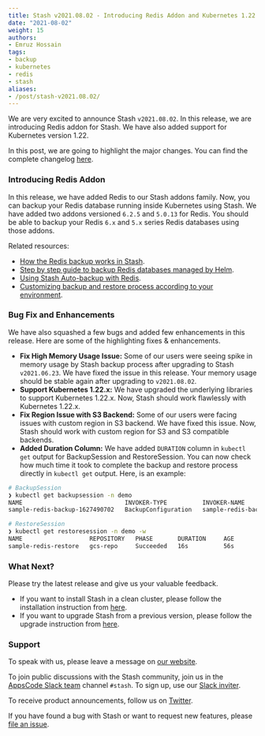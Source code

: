```yaml
---
title: Stash v2021.08.02 - Introducing Redis Addon and Kubernetes 1.22 Support
date: "2021-08-02"
weight: 15
authors:
- Emruz Hossain
tags:
- backup
- kubernetes
- redis
- stash
aliases:
- /post/stash-v2021.08.02/
---
```


We are very excited to announce Stash `v2021.08.02`. In this release, we are introducing Redis addon for Stash. We have also added support for Kubernetes version 1.22.

In this post, we are going to highlight the major changes. You can find the complete changelog [here](https://github.com/stashed/CHANGELOG).

### Introducing Redis Addon

In this release, we have added Redis to our Stash addons family. Now, you can backup your Redis database running inside Kubernetes using Stash. We have added two addons versioned `6.2.5` and `5.0.13` for Redis. You should be able to backup your Redis `6.x` and `5.x` series Redis databases using those addons.

Related resources:

- [How the Redis backup works in Stash](https://stash.run/docs/v2021.08.02/addons/redis/overview/).
- [Step by step guide to backup Redis databases managed by Helm](https://stash.run/docs/v2021.08.02/addons/redis/helm/).
- [Using Stash Auto-backup with Redis](https://stash.run/docs/v2021.08.02/addons/redis/auto-backup/).
- [Customizing backup and restore process according to your environment](https://stash.run/docs/v2021.08.02/addons/redis/customization/).

### Bug Fix and Enhancements

We have also squashed a few bugs and added few enhancements in this release. Here are some of the highlighting fixes & enhancements.

- **Fix High Memory Usage Issue:** Some of our users were seeing spike in memory usage by Stash backup process after upgrading to Stash `v2021.06.23`. We have fixed the issue in this release. Your memory usage should be stable again after upgrading to `v2021.08.02`.
- **Support Kubernetes 1.22.x:** We have upgraded the underlying libraries to support Kubernetes 1.22.x. Now, Stash should work flawlessly with Kubernetes 1.22.x.
- **Fix Region Issue with S3 Backend:** Some of our users were facing issues with custom region in S3 backend. We have fixed this issue. Now, Stash should work with custom region for S3 and S3 compatible backends.
- **Added Duration Column:** We have added `DURATION` column in `kubectl get` output for BackupSession and RestoreSession. You can now check how much time it took to complete the backup and restore process directly in `kubectl get` output. Here, is an example:

```bash
# BackupSession
❯ kubectl get backupsession -n demo
NAME                             INVOKER-TYPE          INVOKER-NAME          PHASE       DURATION    AGE
sample-redis-backup-1627490702   BackupConfiguration   sample-redis-backup   Succeeded   1m18s       89s

# RestoreSession
❯ kubectl get restoresession -n demo -w
NAME                   REPOSITORY   PHASE       DURATION     AGE
sample-redis-restore   gcs-repo     Succeeded   16s          56s
```

### What Next?

Please try the latest release and give us your valuable feedback.

- If you want to install Stash in a clean cluster, please follow the installation instruction from [here](https://stash.run/docs/v2021.08.02/setup/).
- If you want to upgrade Stash from a previous version, please follow the upgrade instruction from [here](https://stash.run/docs/v2021.08.02/setup/upgrade/).

### Support

To speak with us, please leave a message on [our website](https://appscode.com/contact/).

To join public discussions with the Stash community, join us in the [AppsCode Slack team](https://appscode.slack.com/messages/C8NCX6N23/details/) channel `#stash`. To sign up, use our [Slack inviter](https://slack.appscode.com/).

To receive product announcements, follow us on [Twitter](https://twitter.com/KubeStash).

If you have found a bug with Stash or want to request new features, please [file an issue](https://github.com/stashed/project/issues/new).
